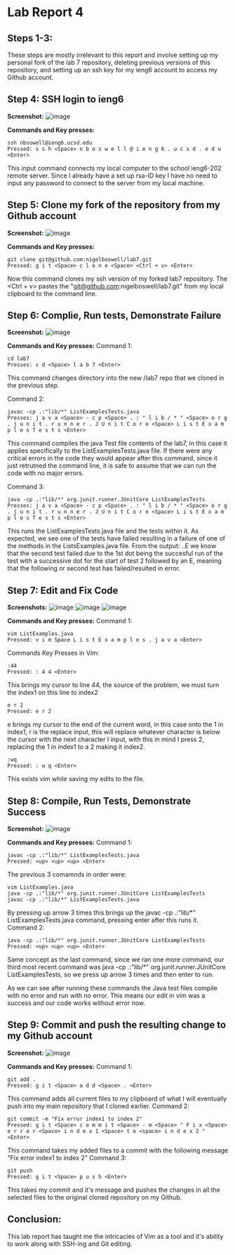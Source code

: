 # Lab Report 4

## Steps 1-3:
These steps are mostly irrelevant to this report and involve setting up my personal fork of the lab 7 repository, deleting previous versions of this repository, and setting up an ssh key for my ieng6 account to access my Github account.

## Step 4: SSH login to ieng6
**Screenshot:**
![image](https://github.com/nigelboswell/cse15l-lab-reports/assets/146788276/505ab928-2f39-4740-9fed-b7d21acbc552)

**Commands and Key presses:**
```
ssh nbsowell@ieng6.ucsd.edu
Pressed: s s h <Space> n b o s w e l l @ i e n g 6 . u c s d . e d u <Enter>
```
This input command connects my local computer to the school ieng6-202 remote server. Since I already have a set up rsa-ID key I have no need to input any password to connect to the server from my local machine.

## Step 5: Clone my fork of the repository from my Github account 
**Screenshot:**
![image](https://github.com/nigelboswell/cse15l-lab-reports/assets/146788276/7360cba5-06bc-48f9-b4ce-ccf555b516f8)

**Commands and Key presses:**
```
git clone git@github.com:nigelboswell/lab7.git
Pressed: g i t <Space> c l o n e <Space> <Ctrl + v> <Enter>
```
Now this command clones my ssh version of my forked lab7 repository. The <Ctrl + v> pastes the "git@github.com:nigelboswell/lab7.git" from my local clipboard to the command line.

## Step 6: Complie, Run tests, Demonstrate Failure
**Screenshot:**
![image](https://github.com/nigelboswell/cse15l-lab-reports/assets/146788276/0f2b071e-02fa-409d-83e7-f5b9912ceb8d)

**Commands and Key presses:**
Command 1:
```
cd lab7
Presses: c d <Space> l a b 7 <Enter>
```
This command changes directory into the new /lab7 repo that we cloned in the previous step.

Command 2:
```
javac -cp .:"lib/*" ListExamplesTests.java
Presses: j a v a <Space> - c p <Space> . : " l i b / * " <Space> o r g . j u n i t . r u n n e r . J U n i t C o r e <Space> L i s t E x a m p l e s T e s t s <Enter>
```
This command compiles the java Test file contents of the lab7, in this case it applies specifically to the ListExamplesTests.java file. If there were any critical errors in the code they would appear after this command, since it just retrutned the command line, it is safe to assume that we can run the code with no major errors.

Command 3:
```
java -cp .:"lib/*" org.junit.runner.JUnitCore ListExamplesTests
Presses: j a v a <Space> - c p <Space> . : " l i b / * " <Space> o r g . j u n i t . r u n n e r . J U n i t C o r e <Space> L i s t E x a m p l e s T e s t s <Enter>
```
This runs the ListExamplesTests.java file and the tests within it. As expected, we see one of the tests have failed resulting in a failure of one of the methods in the ListsExamples.java file. From the output: ..E we know that the second test failed due to the 1st dot being the succesful run of the test with a successive dot for the start of test 2 followed by an E, meaning that the following or second test has failed/resulted in error.

## Step 7: Edit and Fix Code
**Screenshots:**
![image](https://github.com/nigelboswell/cse15l-lab-reports/assets/146788276/f0afa162-af20-4934-a7e4-9c3203b30c8c)
![image](https://github.com/nigelboswell/cse15l-lab-reports/assets/146788276/34b746e7-b1e2-4fc8-85b6-dab103995209)
![image](https://github.com/nigelboswell/cse15l-lab-reports/assets/146788276/2bd8da93-6760-490d-8f1f-2f1b90950d84)

**Commands and Key presses:**
Command 1:
```
vim ListExamples.java
Pressed: v i m Space L i s t E x a m p l e s . j a v a <Enter>
```
Commands Key Presses in Vim:
```
:44
Pressed: : 4 4 <Enter>
```
This brings my cursor to line 44, the source of the problem, we must turn the index1 on this line to index2
```
e r 2
Pressed: e r 2
```
e brings my cursor to the end of the current word, in this case onto the 1 in index1, r is the replace input, this will replace whatever character is below the cursor with the next character I input, with this in mind I press 2, replacing the 1 in index1 to a 2 making it index2.
```
:wq
Pressed: : w q <Enter>
```
This exists vim while saving my edits to the file.

## Step 8: Compile, Run Tests, Demonstrate Success
**Screenshot:**
![image](https://github.com/nigelboswell/cse15l-lab-reports/assets/146788276/08547729-dbcb-4509-8617-6389a601894a)

**Commands and Key presses:**
Command 1:
```
javac -cp .:"lib/*" ListExamplesTests.java
Pressed: <up> <up> <up> <Enter>
```
The previous 3 comamnds in order were: 
```
vim ListExamples.java
java -cp .:"lib/*" org.junit.runner.JUnitCore ListExamplesTests
javac -cp .:"lib/*" ListExamplesTests.java
```
By pressing up arrow 3 times this brings up the javac -cp .:"lib/*" ListExamplesTests.java command, pressing enter after this runs it.
Command 2:
```
java -cp .:"lib/*" org.junit.runner.JUnitCore ListExamplesTests
Pressed: <up> <up> <up> <Enter>
```
Same concept as the last command, since we ran one more command, our third most recent command was java -cp .:"lib/*" org.junit.runner.JUnitCore ListExamplesTests, so we press up arrow 3 times and then enter to run.

As we can see after running these commands the Java test files compile with no error and run with no error. This means our edit in vim was a success and our code works without error now.

## Step 9: Commit and push the resulting change to my Github account
**Screenshot:**
![image](https://github.com/nigelboswell/cse15l-lab-reports/assets/146788276/811a17dc-dd12-4c13-a185-4462a4a79d8b)

**Commands and Key presses:**
Command 1:
```
git add .
Pressed: g i t <Space> a d d <Space> . <Enter>
```
This command adds all current files to my clipboard of what I will eventually push into my main repository that I cloned earlier.
Command 2:
```
git commit -m "Fix error index1 to index 2"
Pressed: g i t <Space> c o m m i t <Space> - m <Space> " F i x <Space> e r r o r <Space> i n d e x 1 <Space> t o <space> i n d e x 2 " <Enter>
```
This command takes my added files to a commit with the following message "Fix error index1 to index 2"
Command 3:
```
git push
Pressed: g i t <Space> p u s h <Enter>
```
This takes my commit and it's message and pushes the changes in all the selected files to the original cloned repository on my Github.

## Conclusion: 
This lab report has taught me the intricacies of Vim as a tool and it's ability to work along with SSH-ing and Git editing.

